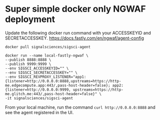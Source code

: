 # Super simple docker only NGWAF deployment

Update the following docker run command with your ACCESSKEYID and SECRETACCESSKEY. https://docs.fastly.com/en/ngwaf/agent-config

```
docker pull signalsciences/sigsci-agent

docker run --name local-fastly-ngwaf \
--publish 8888:8888 \
--publish 9999:9999 \
--env SIGSCI_ACCESSKEYID="" \
--env SIGSCI_SECRETACCESSKEY="" \
--env SIGSCI_REVPROXY_LISTENER="app1:{listener=http://0.0.0.0:8888,upstreams=https://http-me.edgecompute.app:443/,pass-host-header=false}; app2:{listener=http://0.0.0.0:9999, upstreams=https://http-me.glitch.me:443/,pass-host-header=false}" \
-it signalsciences/sigsci-agent
```

From your local machine, run the command `curl http://0.0.0.0:8888` and see the agent registered in the UI.
